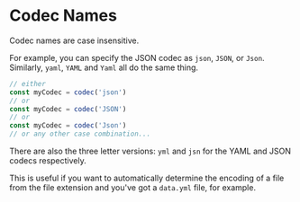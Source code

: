 # Codec Names

Codec names are case insensitive.

For example, you can specify the JSON codec as `json`, `JSON`, or `Json`.
Similarly, `yaml`, `YAML` and `Yaml` all do the same thing.

```js
// either
const myCodec = codec('json')
// or
const myCodec = codec('JSON')
// or
const myCodec = codec('Json')
// or any other case combination...
```

There are also the three letter versions: `yml` and `jsn` for the YAML and
JSON codecs respectively.

This is useful if you want to automatically determine the encoding of a file
from the file extension and you've got a `data.yml` file, for example.